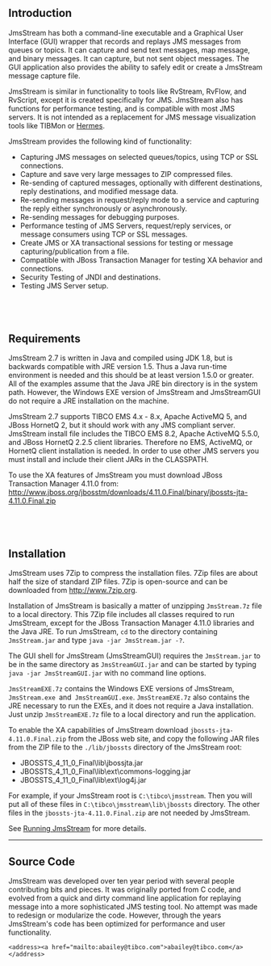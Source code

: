 <!DOCTYPE HTML PUBLIC "-//W3C//DTD HTML 4.01 Transitional//EN">
<html>
  <head>
    <title>JmsStream Introduction</title>
  </head>

  <body>
  <h2><a name="intro"/> Introduction</h2>
    <p>JmsStream has both a command-line executable and a Graphical User Interface (GUI) wrapper that records and replays JMS messages from queues or topics. It can capture and send text messages, map message, and binary messages. It can capture, but not sent object messages. The GUI application also provides the ability to safely edit or create a JmsStream message capture file.</p>
    <p>JmsStream is similar in functionality to tools like RvStream, RvFlow, and RvScript, except it is created specifically for JMS. JmsStream also has functions for performance testing, and is compatible with most JMS servers. It is not intended as a replacement for JMS message visualization tools like TIBMon or <a href="http://www.hermesjms.com" target="_blank">Hermes</a>. </p>
    <p>JmsStream provides the following kind of functionality:</p>
  <ul>
        <li>Capturing JMS messages on selected queues/topics, using TCP or SSL connections.</li>
        <li>Capture and save very large messages to ZIP compressed files. </li>
        <li>Re-sending of captured messages, optionally with different destinations, reply destinations, and modified message data. </li>
        <li>Re-sending messages in request/reply mode to a service and capturing the reply either synchronously or asynchronously. </li>
        <li>Re-sending messages for debugging purposes. </li>
        <li>Performance testing of JMS Servers, request/reply services, or message consumers using TCP or SSL messages.</li>
        <li>Create JMS or XA transactional sessions for testing or message capturing/publication from a file.</li>
        <li>Compatible with JBoss Transaction Manager for testing XA behavior and connections.</li>
        <li>Security Testing of JNDI and destinations.</li>
        <li>Testing JMS Server setup. </li>
  </ul>
<h2>&nbsp;</h2>
<h2><a name="requirements"/>Requirements</h2>
    <p>JmsStream 2.7 is written in Java and compiled using JDK 1.8, but is backwards compatible with JRE version 1.5. Thus a Java run-time environment is needed and this should be at least version 1.5.0 or greater. All of the examples assume that the Java JRE bin directory is in the system path. However, the Windows EXE version of JmsStream and JmsStreamGUI do not require a JRE installation on the machine.</p>
    <p>JmsStream 2.7 supports TIBCO EMS 4.x - 8.x, Apache ActiveMQ 5, and JBoss HornetQ 2, but it should work with any JMS compliant server. JmsStream install file includes the TIBCO EMS 8.2, Apache ActiveMQ 5.5.0, and JBoss HornetQ 2.2.5 client libraries. Therefore no EMS, ActiveMQ, or HornetQ client installation is needed. In order to use other JMS servers you must install and include their client JARs in the CLASSPATH.</p>
    <p>To use the XA features of JmsStream you must download JBoss Transaction Manager 4.11.0 from:<br>
    <a href="http://www.jboss.org/jbosstm/downloads/4.11.0.Final/binary/jbossts-jta-4.11.0.Final.zip" target="_blank">http://www.jboss.org/jbosstm/downloads/4.11.0.Final/binary/jbossts-jta-4.11.0.Final.zip</a></p>
<h2>&nbsp;</h2>
<h2><a name="install"/>Installation</h2>
    <p>JmsStream uses 7Zip to compress the installation files. 7Zip files are about half the size of standard ZIP files. 7Zip is open-source and can be downloaded from <a href="http://www.7zip.org" title="7Zip Download">http://www.7zip.org</a>.</p>
    <p>Installation of JmsStream is basically a matter of unzipping <code>JmsStream.7z</code> file to a local directory. This 7Zip file includes all classes required to run JmsStream, except for the JBoss Transaction Manager 4.11.0 libraries and the Java JRE. To run JmsStream, <code>cd</code> to the directory containing <code>JmsStream.jar</code> and type <code>java -jar JmsStream.jar -?</code>.</p>
    <p>The GUI shell for JmsStream (JmsStreamGUI) requires the <code>JmsStream.jar</code> to be in the same directory as <code>JmsStreamGUI.jar</code> and can be started by typing <code>java -jar JmsStreamGUI.jar</code> with no command line options. </p>
  <p><code>JmsStreamEXE.7z</code> contains the Windows EXE versions of JmsStream, <code>JmsStream.exe </code>and<code> JmsStreamGUI.exe</code>. <code>JmsStreamEXE.7z</code> also contains the JRE necessary to run the EXEs, and it does not require a Java installation. Just unzip <code>JmsStreamEXE.7z</code> file to a local directory and run the application.</p>
  <p>To enable the XA capabilities of JmsStream download <code>jbossts-jta-4.11.0.Final.zip</code> from the JBoss web site, and copy the following JAR files from the ZIP file to the <code>./lib/jbossts</code> directory of the JmsStream root:</p>
  <ul>
    <li>JBOSSTS_4_11_0_Final\lib\jbossjta.jar</li>
    <li>JBOSSTS_4_11_0_Final\lib\ext\commons-logging.jar</li>
    <li>JBOSSTS_4_11_0_Final\lib\ext\log4j.jar</li>
  </ul>
<p>For example, if your JmsStream root is <code>C:\tibco\jmsstream</code>. Then you will put all of these files in <code>C:\tibco\jmsstream\lib\jbossts</code> directory. The other files in the <code>jbossts-jta-4.11.0.Final.zip</code> are not needed by JmsStream. </p>
    <p>See <a href="running.htm" target="_self">Running JmsStream</a> for more details.</p>
    <hr>

<h2><a name="sourceCode"/>Source Code</h2>
	<p>JmsStream was developed over ten year period with several people contributing bits and pieces.  It was originally ported from C code, and evolved from a quick and dirty command line application for replaying message into a more sophisticated JMS testing tool.  No attempt was made to redesign or modularize the code.  However, through the years JmsStream's code has been optimized for performance and user functionality. </p>

	<address><a href="mailto:abailey@tibco.com">abailey@tibco.com</a></address>
  </body>
</html>
